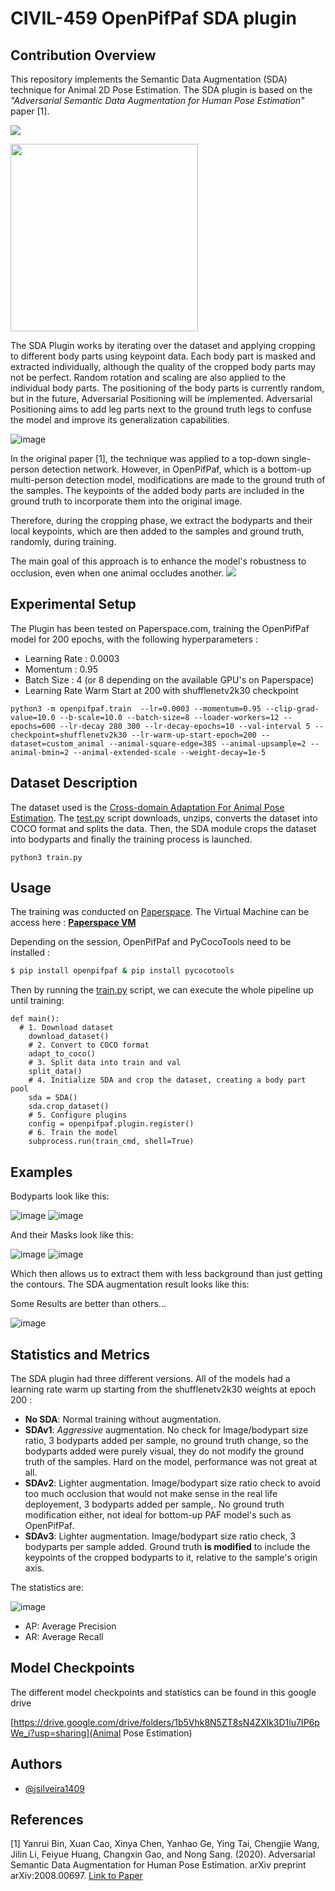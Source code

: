 # CIVIL-459 OpenPifPaf SDA plugin

## Contribution Overview
This repository implements the Semantic Data Augmentation (SDA) technique for Animal 2D Pose Estimation. The SDA plugin is based on the _"Adversarial Semantic Data Augmentation for Human Pose Estimation"_ paper [1].

![](intro.gif)

<img src="intro.gif" width="300"/>


The SDA Plugin works by iterating over the dataset and applying cropping to different body parts using keypoint data. Each body part is masked and extracted individually, although the quality of the cropped body parts may not be perfect. Random rotation and scaling are also applied to the individual body parts. The positioning of the body parts is currently random, but in the future, Adversarial Positioning will be implemented. Adversarial Positioning aims to add leg parts next to the ground truth legs to confuse the model and improve its generalization capabilities. 

![image](https://github.com/jsilveira1409/CIVIL-459-Animal-Pose-Estimation/assets/57415447/33fc8b8b-c512-42cf-94fe-3eb4e5cf1078)

In the original paper [1], the technique was applied to a top-down single-person detection network. However, in OpenPifPaf, which is a bottom-up multi-person detection model, modifications are made to the ground truth of the samples. The keypoints of the added body parts are included in the ground truth to incorporate them into the original image.

Therefore, during the cropping phase, we extract the bodyparts and their local keypoints, which are then added to the samples and ground truth, randomly, during training.

The main goal of this approach is to enhance the model's robustness to occlusion, even when one animal occludes another. 
![](gif.gif)

## Experimental Setup

The Plugin has been tested on Paperspace.com, training the OpenPifPaf model for 200 epochs, with the following hyperparameters :

- Learning Rate : 0.0003
- Momentum : 0.95
- Batch Size : 4 (or 8 depending on the available GPU's on Paperspace)
- Learning Rate Warm Start at 200 with shufflenetv2k30 checkpoint

```
python3 -m openpifpaf.train  --lr=0.0003 --momentum=0.95 --clip-grad-value=10.0 --b-scale=10.0 --batch-size=8 --loader-workers=12 --epochs=600 --lr-decay 280 300 --lr-decay-epochs=10 --val-interval 5 --checkpoint=shufflenetv2k30 --lr-warm-up-start-epoch=200 --dataset=custom_animal --animal-square-edge=385 --animal-upsample=2 --animal-bmin=2 --animal-extended-scale --weight-decay=1e-5
```

## Dataset Description

The dataset used is the [Cross-domain Adaptation For Animal Pose Estimation](https://sites.google.com/view/animal-pose/). The [test.py](https://github.com/jsilveira1409/CIVIL-459-Animal-Pose-Estimation/blob/main/test.py) script downloads, unzips, converts the dataset into COCO format and splits the data. Then, the SDA module crops the dataset into bodyparts and finally the training process is launched. 
```
python3 train.py
```


## Usage 

The training was conducted on [Paperspace](https://www.paperspace.com/). The Virtual Machine can be access here : 
 **[Paperspace VM](https://console.paperspace.com/jsilveira1409/notebook/rwp2eb9tnfijzsh)**

Depending on the session, OpenPifPaf and PyCocoTools need to be installed :

```bash
$ pip install openpifpaf & pip install pycocotools
```

Then by running the [train.py](https://github.com/jsilveira1409/CIVIL-459-Animal-Pose-Estimation/blob/main/test.py) script, we can execute the whole pipeline up until training:
```
def main():
  # 1. Download dataset
    download_dataset()
    # 2. Convert to COCO format 
    adapt_to_coco()
    # 3. Split data into train and val
    split_data()
    # 4. Initialize SDA and crop the dataset, creating a body part pool
    sda = SDA()
    sda.crop_dataset()
    # 5. Configure plugins
    config = openpifpaf.plugin.register()
    # 6. Train the model
    subprocess.run(train_cmd, shell=True)
```

## Examples

Bodyparts look like this:

![image](https://github.com/jsilveira1409/CIVIL-459-Animal-Pose-Estimation/assets/57415447/6b55ae36-0f0b-462b-9031-7a8a8585d67d)
![image](https://github.com/jsilveira1409/CIVIL-459-Animal-Pose-Estimation/assets/57415447/ed5ea4ae-c497-469d-ab8e-c3eaae476528)

And their Masks look like this:

![image](https://github.com/jsilveira1409/CIVIL-459-Animal-Pose-Estimation/assets/57415447/b272625f-89e5-4a4e-91c6-c6a385a8a27a)
![image](https://github.com/jsilveira1409/CIVIL-459-Animal-Pose-Estimation/assets/57415447/f2caaf40-d922-4cff-bcdb-c59908a88906)

Which then allows us to extract them with less background than just getting the contours. The SDA augmentation result looks like this:

Some Results are better than others...

![image](https://github.com/jsilveira1409/CIVIL-459-Animal-Pose-Estimation/assets/57415447/e9c402dc-78f5-4217-b8cd-ec179854b470)

## Statistics and Metrics

The SDA plugin had three different versions. All of the models had a learning rate warm up starting from the shufflenetv2k30 weights at epoch 200 :
- **No SDA**: Normal training without augmentation. 
- **SDAv1**: _Aggressive_ augmentation. No check for Image/bodypart size ratio, 3 bodyparts added per sample, no ground truth change, so the bodyparts added were purely visual, they do not modify the ground truth of the samples. Hard on the model, performance was not great at all.
- **SDAv2**: Lighter augmentation. Image/bodypart size ratio check to avoid too much occlusion that would not make sense in the real life deployement, 3 bodyparts added per sample,. No ground truth modification either, not ideal for bottom-up PAF model's such as OpenPifPaf.
- **SDAv3**: Lighter augmentation. Image/bodypart size ratio check, 3 bodyparts per sample added. Ground truth **is modified** to include the keypoints of the cropped bodyparts to it, relative to the sample's origin axis. 

The statistics are:

![image](https://github.com/jsilveira1409/CIVIL-459-Animal-Pose-Estimation/assets/57415447/863cebaa-4b12-4b9b-b401-b66522a7cb33)

- AP: Average Precision
- AR: Average Recall

## Model Checkpoints 
The different model checkpoints and statistics can be found in this google drive

[https://drive.google.com/drive/folders/1b5Vhk8N5ZT8sN4ZXlk3D1lu7IP6pWe_i?usp=sharing](Animal Pose Estimation)


## Authors

- [@jsilveira1409](https://github.com/jsilveira1409)

## References

[1] Yanrui Bin, Xuan Cao, Xinya Chen, Yanhao Ge, Ying Tai, Chengjie Wang, Jilin Li, Feiyue Huang, Changxin Gao, and Nong Sang. (2020). Adversarial Semantic Data Augmentation for Human Pose Estimation. arXiv preprint arXiv:2008.00697. [Link to Paper](https://arxiv.org/abs/2008.00697)



